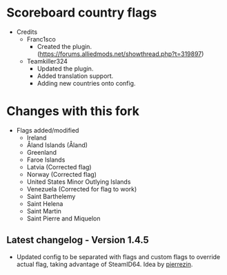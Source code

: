 # Scoreboard country flags
 - Credits
    - Franc1sco
	   - Created the plugin. (https://forums.alliedmods.net/showthread.php?t=319897)
	- Teamkiller324
	   - Updated the plugin.
	   - Added translation support.
	   - Adding new countries onto config.

# Changes with this fork
 - Flags added/modified
   - Ireland
   - Åland Islands (Åland)
   - Greenland
   - Faroe Islands
   - Latvia (Corrected flag)
   - Norway (Corrected flag)
   - United States Minor Outlying Islands
   - Venezuela (Corrected for flag to work)
   - Saint Barthelemy
   - Saint Helena
   - Saint Martin
   - Saint Pierre and Miquelon

## Latest changelog - Version 1.4.5
   - Updated config to be separated with flags and custom flags to override actual flag, taking advantage of SteamID64. Idea by [pierrezin](https://forums.alliedmods.net/showpost.php?p=2808637&postcount=50).
